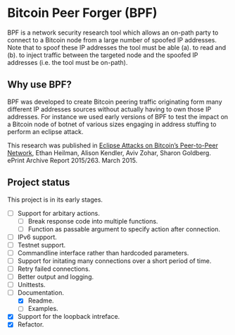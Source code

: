 Bitcoin Peer Forger (BPF)
========

BPF is a network security research tool which allows an on-path party to connect to a Bitcoin node from a large number of spoofed IP addresses. 
Note that to spoof these IP addresses the tool must be able (a). to read and (b). to inject traffic between the targeted node and the spoofed IP addresses (i.e. the tool must be on-path).

Why use BPF?
--------
BPF was developed to create Bitcoin peering traffic originating form many different IP addresses sources without actually having to own those IP addresses. 
For instance we used early versions of BPF to test the impact on a Bitcoin node of botnet of various sizes engaging in address stuffing to perform an eclipse attack. 

This research was published in [Eclipse Attacks on Bitcoin’s Peer-to-Peer Network](https://eprint.iacr.org/2015/263.pdf),
Ethan Heilman, Alison Kendler, Aviv Zohar, Sharon Goldberg.
ePrint Archive Report 2015/263. March 2015.

Project status 
--------
This project is in its early stages.

- [ ] Support for arbitary actions.
  - [ ] Break response code into multiple functions.
  - [ ] Function as passable argument to specify action after connection. 
- [ ] IPv6 support.
- [ ] Testnet support.
- [ ] Commandline interface rather than hardcoded parameters.
- [ ] Support for initating many connections over a short period of time.
- [ ] Retry failed connections.
- [ ] Better output and logging.
- [ ] Unittests.
- [ ] Documentation.
  - [X] Readme.
  - [ ] Examples.
- [X] Support for the loopback intreface.
- [X] Refactor.
